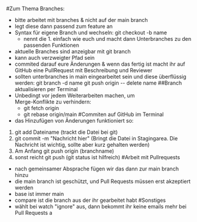 #Zum Thema Branches:
- bitte arbeitet mit branches & nicht auf der main branch
- legt diese dann passend zum feature an
- Syntax für eigene Branch und wechseln: git checkout -b name
    - nennt die 1. einfach wie euch und macht dann Unterbranches zu den passenden Funktionen
- aktuelle Branches sind anzeigbar mit git branch
- kann auch verzweigter Pfad sein
- commited darauf eure Änderungen & wenn das fertig ist macht ihr auf GitHub eine PullRequest mit Beschreibung und Reviewer
- sollten unterbranches in main eingearbeitet sein und diese überflüssig werden:
    git branch -d name
    git push origin -- delete name
##Branch aktualisieren per Terminal
- Unbedingt vor jedem Weiterarbeiten machen, um      
  Merge-Konflikte zu verhindern:
    - git fetch origin
    - git rebase origin/main
#Commiten auf GitHub im Terminal
- das Hinzufügen von Änderungen funktioniert so:
1. git add Dateiname (trackt die Datei bei git)
2. git commit -m "Nachricht hier" (Bringt die Datei in Stagingarea. Die Nachricht ist wichtig, sollte aber kurz gehalten werden)
3. Am Anfang git push origin (branchname)
4. sonst reicht git push
(git status ist hilfreich)
#Arbeit mit Pullrequests
- nach gemeinsamer Absprache fügen wir das dann zur main branch hinzu
- die main branch ist geschützt, und Pull Requests müssen erst akzeptiert werden
- base ist immer main
- compare ist die branch aus der ihr gearbeitet habt
#Sonstiges
- wählt bei watch "ignore" aus, dann bekommt ihr keine emails mehr bei Pull Requests
a
